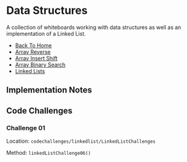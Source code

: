 # Data Structures

A collection of whiteboards working with data structures as well as an implementation of a Linked List.

- [Back To Home](../../README.md)
- [Array Reverse](./lib/src/main/java/codechallenges/array-reverse/README.md)
- [Array Insert Shift](./lib/src/main/java/codechallenges/array-insert-shift/README.md)
- [Array Binary Search](./lib/src/main/java/codechallenges/arraybinarysearch/README.md)
- [Linked Lists](./lib/src/main/java/datastructures/linkedlist/README.md)

## Implementation Notes

## Code Challenges

### Challenge 01

Location: `codechallenges/linkedlist/LinkedListChallenges`

Method: `linkedListChallenge06()`
